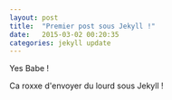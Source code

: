 ```yaml
---
layout: post
title:  "Premier post sous Jekyll !"
date:   2015-03-02 00:20:35
categories: jekyll update
---
```


Yes Babe !

Ca roxxe d'envoyer du lourd sous Jekyll !